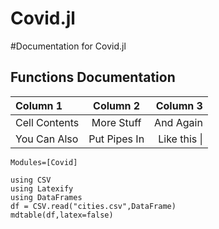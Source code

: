 # Covid.jl

#Documentation for Covid.jl
<!-- Aqui podemos poner la informacion general-->
## Functions Documentation
| Column 1       | Column 2     | Column 3     |
| :------------- | :----------: | -----------: |
|  Cell Contents | More Stuff   | And Again    |
| You Can Also   | Put Pipes In | Like this \| |

```@autodocs
Modules=[Covid]
```

```@eval
using CSV
using Latexify
using DataFrames
df = CSV.read("cities.csv",DataFrame)
mdtable(df,latex=false)
```
